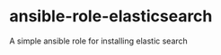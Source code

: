 ansible-role-elasticsearch
==========================

A simple ansible role for installing elastic search
